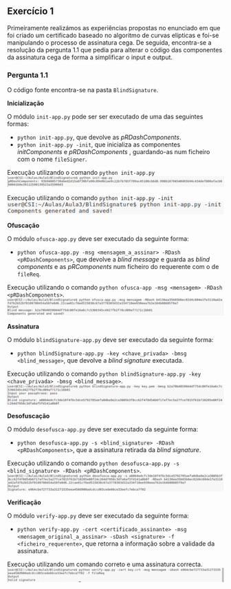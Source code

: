 ## Exercício 1

Primeiramente realizámos as experiências propostas no enunciado em que foi criado um certificado baseado no algoritmo de 
curvas elípticas e foi-se manipulando o processo de assinatura cega. De seguida, encontra-se a resolução da pergunta 1.1 que
pedia para alterar o código das componentes da assinatura cega de forma a simplificar o input e output.

### Pergunta 1.1
O código fonte encontra-se na pasta `BlindSignature`.

**Inicialização**

O módulo `init-app.py` pode ser ser executado de uma das seguintes formas:
- `python init-app.py`, que devolve as _pRDashComponents_.
- `python init-app.py -init`, que inicializa as componentes _initComponents_ e _pRDashComponents_ , 
guardando-as num ficheiro com o nome `fileSigner`.

Execução utilizando o comando `python init-app.py`
![](imagens/init-app.png)

Execução utilizando o comando `python init-app.py -init`
![](imagens/init-app-init.png)

**Ofuscação**

O módulo `ofusca-app.py` deve ser executado da seguinte forma:
- `python ofusca-app.py -msg <mensagem_a_assinar> -RDash <pRDashComponents>`, que devolve a _blind message_ e 
guarda as _blind components_ e as _pRComponents_ num ficheiro do requerente com o de `fileReq`.

Execução utilizando o comando `python ofusca-app -msg <mensagem> -RDash <pRDashComponents>`.
![](imagens/ofuscar.png)

**Assinatura**

O módulo `blindSignature-app.py` deve ser executado da seguinte forma:
- `python blindSignature-app.py -key <chave_privada> -bmsg <blind_message>`, que devolve a _blind signature_ executada.

Execução utilizando o comando `python blindSignature-app.py -key <chave_privada> -bmsg <blind_message>`.
![](imagens/sign.png)

**Desofuscação**

O módulo `desofusca-app.py` deve ser executado da seguinte forma:
- `python desofusca-app.py -s <blind_signature> -RDash <pRDashComponents>`, que a 
assinatura retirada da _blind signature_.

Execução utilizando o comando `python desofusca-app.py -s <blind_signature> -RDash <pRDashComponents>`.
![](imagens/desofuscar.png)

**Verificação**

O módulo `verify-app.py` deve ser executado da seguinte forma:
- `python verify-app.py -cert <certificado_assinante> -msg <mensagem_original_a_assinar> -sDash <signature> -f 
<ficheiro_requerente>`, que retorna a informação sobre a validade da assinatura.

Execução utilizando um comando correto e uma assinatura correcta.
![](imagens/verify.png)

